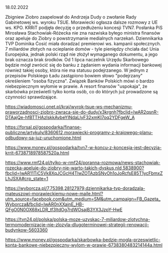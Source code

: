 18.02.2022

Zbigniew Ziobro zaapelował do Andrzeja Dudy o zwołanie Rady Gabinetowej ws. wyroku TSUE. Morawiecki ogłasza dalsze rozmowy z UE ws. KPO. KRRiT podjęła decyzję o przedłużeniu koncesji TVN7. Posłanka PiS Mirosława Stachowiak-Różecka nie zna nazwiska byłego ministra finansów oraz apeluje do Ziobry o powstrzymanie medialnych narzekań. Dziennikarka TVP Dominika Ćosić miała doradzać premierowi ws. kampanii społecznych. 7 miliardów złotych na ocieplanie domów - tyle pieniędzy chciała dać Unia Europejska, jednak polski rząd nie złożył wymaganego dokumentu, a jego brak oznacza brak środków. Od 1 lipca naczelnik Urzędu Skarbowego będzie mógł zwrócić się do banku z żądaniem wydania informacji bankowej również takiej osoby, która nie ma statusu podejrzanego. W jednym z przepisów Polskiego Ładu zastąpiono bowiem słowo "podejrzany" określeniem "osoba fizyczna". Związek Banków Polskich mówi o bardzo niebezpiecznym wyłomie w prawie. A resort finansów "uspokaja", że skarbówka prześwietli tylko konta osób, co do których już prowadzone są czynności sprawdzające.

https://wiadomosci.onet.pl/kraj/wyrok-tsue-ws-mechanizmu-praworzadnosci-ziobro-zwraca-sie-do-dudy/x3krgnh?fbclid=IwAR2qsnR-DTAajQe-hfBTTHAzIskkAvbeYINdaLlyF32xmKI7oq2YDFgeW_A

https://forsal.pl/gospodarka/finanse-publiczne/artykuly/8360612,morawiecki-programy-z-krajowego-planu-odbudowy-sa-juz-uruchomione.html

https://www.money.pl/gospodarka/tvn7-w-koncu-z-koncesja-jest-decyzja-krrit-6738718978587520a.html

https://www.rmf24.pl/tylko-w-rmf24/poranna-rozmowa/news-stachowiak-rozecka-apeluje-do-ziobry-nie-warto-takich-dyskus,nId,5838900?fbclid=IwAR11TiC5Vk8XqJCGcH4TlwZOTAzbSNvOh1oJoRcfsE85T1ycFbmxZLhJSXA#crp_state=1

https://wyborcza.pl/7,75398,28127979,dziennikarka-tvp-doradzala-mateuszowi-morawieckiemu-nowe-maile.html?utm_source=facebook.com&utm_medium=SM&utm_campaign=FB_Gazeta_Wyborcza&fbclid=IwAR0nXXainE_HB-QFgO0N0OX68xLDR_tf3ltdOg7rdWOsajB3YX3JzpY-HwE

https://tvn24.pl/polska/polska-moze-uzyskac-7-miliardow-zlotychna-termomodernizacje-nie-zlozyla-dlugoterminowej-strategii-renowacji-budynkow-5603360

https://www.money.pl/gospodarka/skarbowka-bedzie-mogla-przeswietlic-konta-bankowe-niebezpieczny-wylom-w-prawie-6738380483214144a.html